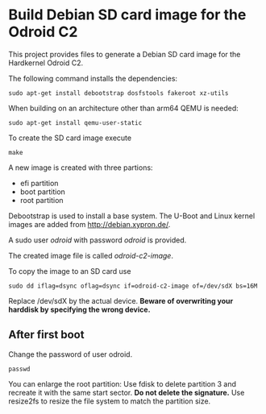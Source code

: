 Build Debian SD card image for the Odroid C2
============================================

This project provides files to generate a Debian SD card image
for the Hardkernel Odroid C2.

The following command installs the dependencies:

    sudo apt-get install debootstrap dosfstools fakeroot xz-utils

When building on an architecture other than arm64 QEMU is needed:

    sudo apt-get install qemu-user-static

To create the SD card image execute

    make

A new image is created with three partions:

- efi partition
- boot partition
- root partition

Debootstrap is used to install a base system.
The U-Boot and Linux kernel images are added from
http://debian.xypron.de/.

A sudo user *odroid* with password *odroid* is provided.

The created image file is called *odroid-c2-image*.

To copy the image to an SD card use

    sudo dd iflag=dsync oflag=dsync if=odroid-c2-image of=/dev/sdX bs=16M

Replace /dev/sdX by the actual device.
**Beware of overwriting your harddisk by specifying the wrong device.**

After first boot
----------------

Change the password of user odroid.

    passwd

You can enlarge the root partition: Use fdisk to delete partition 3 and recreate
it with the same start sector. **Do not delete the signature.**
Use resize2fs to resize the file system to match the partition size.

